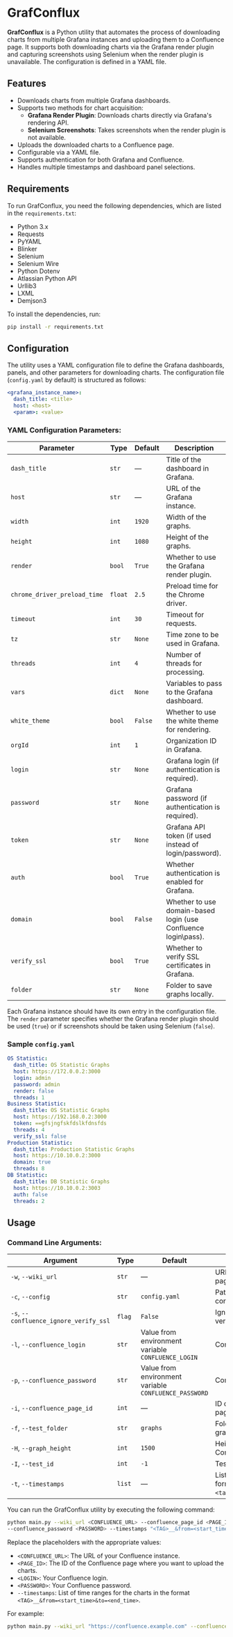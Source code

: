 # GrafConflux

**GrafConflux** is a Python utility that automates the process of downloading charts from multiple Grafana instances and
uploading them to a Confluence page. It supports both downloading charts via the Grafana render plugin and capturing
screenshots using Selenium when the render plugin is unavailable. The configuration is defined in a YAML file.

## Features

- Downloads charts from multiple Grafana dashboards.
- Supports two methods for chart acquisition:
    - **Grafana Render Plugin**: Downloads charts directly via Grafana's rendering API.
    - **Selenium Screenshots**: Takes screenshots when the render plugin is not available.
- Uploads the downloaded charts to a Confluence page.
- Configurable via a YAML file.
- Supports authentication for both Grafana and Confluence.
- Handles multiple timestamps and dashboard panel selections.

## Requirements

To run GrafConflux, you need the following dependencies, which are listed in the `requirements.txt`:

- Python 3.x
- Requests
- PyYAML
- Blinker
- Selenium
- Selenium Wire
- Python Dotenv
- Atlassian Python API
- Urllib3
- LXML
- Demjson3

To install the dependencies, run:

```bash
pip install -r requirements.txt
```

## Configuration

The utility uses a YAML configuration file to define the Grafana dashboards, panels, and other parameters for
downloading charts. The configuration file (`config.yaml` by default) is structured as follows:

```yaml
<grafana_instance_name>:
  dash_title: <title>
  host: <host>
  <param>: <value>
```

### YAML Configuration Parameters:

| Parameter                    | Type    | Default | Description                                                    |
|------------------------------|---------|---------|----------------------------------------------------------------|
| `dash_title`                 | `str`   | —       | Title of the dashboard in Grafana.                             |
| `host`                       | `str`   | —       | URL of the Grafana instance.                                   |
| `width`                      | `int`   | `1920`  | Width of the graphs.                                           |
| `height`                     | `int`   | `1080`  | Height of the graphs.                                          |
| `render`                     | `bool`  | `True`  | Whether to use the Grafana render plugin.                      |
| `chrome_driver_preload_time` | `float` | `2.5`   | Preload time for the Chrome driver.                            |
| `timeout`                    | `int`   | `30`    | Timeout for requests.                                          |
| `tz`                         | `str`   | `None`  | Time zone to be used in Grafana.                               |
| `threads`                    | `int`   | `4`     | Number of threads for processing.                              |
| `vars`                       | `dict`  | `None`  | Variables to pass to the Grafana dashboard.                    |
| `white_theme`                | `bool`  | `False` | Whether to use the white theme for rendering.                  |
| `orgId`                      | `int`   | `1`     | Organization ID in Grafana.                                    |
| `login`                      | `str`   | `None`  | Grafana login (if authentication is required).                 |
| `password`                   | `str`   | `None`  | Grafana password (if authentication is required).              |
| `token`                      | `str`   | `None`  | Grafana API token (if used instead of login/password).         |
| `auth`                       | `bool`  | `True`  | Whether authentication is enabled for Grafana.                 |
| `domain`                     | `bool`  | `False` | Whether to use domain-based login (use Confluence login\pass). |
| `verify_ssl`                 | `bool`  | `True`  | Whether to verify SSL certificates in Grafana.                 |
| `folder`                     | `str`   | `None`  | Folder to save graphs locally.                                 |

Each Grafana instance should have its own entry in the configuration file. The `render` parameter specifies whether the
Grafana render plugin should be used (`true`) or if screenshots should be taken using Selenium (`false`).

### Sample `config.yaml`

```yaml
OS Statistic:
  dash_title: OS Statistic Graphs
  host: https://172.0.0.2:3000
  login: admin
  password: admin
  render: false
  threads: 1
Business Statistic:
  dash_title: OS Statistic Graphs
  host: https://192.168.0.2:3000
  token: ==gfsjngfskfdslkfdnsfds
  threads: 4
  verify_ssl: false
Production Statistic:
  dash_title: Production Statistic Graphs
  host: https://10.10.0.2:3000
  domain: true
  threads: 8
DB Statistic:
  dash_title: DB Statistic Graphs
  host: https://10.10.0.2:3003
  auth: false
  threads: 2
```

## Usage

### Command Line Arguments:

| Argument                               | Type   | Default                                               | Description                                                  |
|----------------------------------------|--------|-------------------------------------------------------|--------------------------------------------------------------|
| `-w`, `--wiki_url`                     | `str`  | —                                                     | URL to your Confluence page.                                 |
| `-c`, `--config`                       | `str`  | `config.yaml`                                         | Path to the YAML configuration file.                         |
| `-s`, `--confluence_ignore_verify_ssl` | `flag` | `False`                                               | Ignore SSL certificate verification.                         |
| `-l`, `--confluence_login`             | `str`  | Value from environment variable `CONFLUENCE_LOGIN`    | Confluence login.                                            |
| `-p`, `--confluence_password`          | `str`  | Value from environment variable `CONFLUENCE_PASSWORD` | Confluence password.                                         |
| `-i`, `--confluence_page_id`           | `int`  | —                                                     | ID of the Confluence page for uploading data.                |
| `-f`, `--test_folder`                  | `str`  | `graphs`                                              | Folder for saving the graphs.                                |
| `-H`, `--graph_height`                 | `int`  | `1500`                                                | Height of the graphs in Confluence.                          |
| `-I`, `--test_id`                      | `int`  | `-1`                                                  | Test ID.                                                     |
| `-t`, `--timestamps`                   | `list` | —                                                     | List of time ranges in the format `<tag>__&from=...&to=...`. |

You can run the GrafConflux utility by executing the following command:

```bash
python main.py --wiki_url <CONFLUENCE_URL> --confluence_page_id <PAGE_ID> --confluence_login <LOGIN>
--confluence_password <PASSWORD> --timestamps "<TAG>__&from=<start_time>&to=<end_time>"
```

Replace the placeholders with the appropriate values:

- `<CONFLUENCE_URL>`: The URL of your Confluence instance.
- `<PAGE_ID>`: The ID of the Confluence page where you want to upload the charts.
- `<LOGIN>`: Your Confluence login.
- `<PASSWORD>`: Your Confluence password.
- `--timestamps`: List of time ranges for the charts in the format `<TAG>__&from=<start_time>&to=<end_time>`.

For example:

```bash
python main.py --wiki_url "https://confluence.example.com" --confluence_page_id 12345 --confluence_login "user" --confluence_password "pass" --timestamps "Stability__&from=1609459200000&to=1609545600000"
```